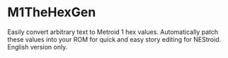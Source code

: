 # M1TheHexGen
Easily convert arbitrary text to Metroid 1 hex values. Automatically patch these values into your ROM for quick and easy story editing for NEStroid. English version only.
